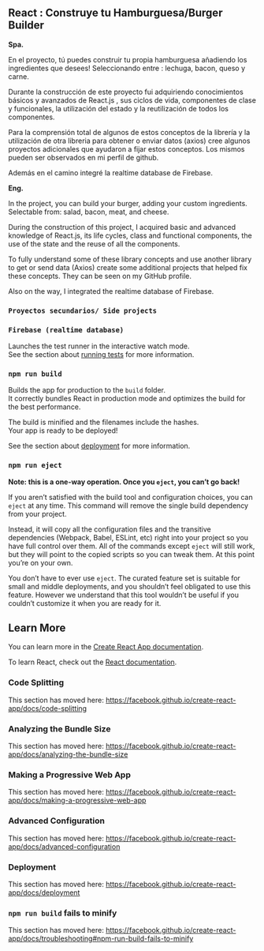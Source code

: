 ## React : Construye tu Hamburguesa/Burger Builder

**Spa.**

En el proyecto, tú puedes construir tu propia hamburguesa añadiendo los ingredientes que desees!
Seleccionando entre : lechuga, bacon, queso y carne.

Durante la construcción de este proyecto fui adquiriendo conocimientos básicos y avanzados de React.js , sus ciclos de vida, componentes de clase y funcionales, la utilización del estado y la reutilización de todos los componentes.

Para la comprensión total de algunos de estos conceptos de la librería y la utilización de otra libreria para obtener o enviar datos (axios) cree algunos proyectos adicionales que ayudaron a fijar estos conceptos.
Los mismos pueden ser observados en mi perfil de github.

Además en el camino integré la realtime database de Firebase.


**Eng.**

In the project, you can build your burger, adding your custom ingredients.
Selectable from: salad, bacon, meat, and cheese.

During the construction of this project, I acquired basic and advanced knowledge of React.js, its life cycles, class and functional components, the use of the state and the reuse of all the components.

To fully understand some of these library concepts and use another library to get or send data (Axios) create some additional projects that helped fix these concepts.
They can be seen on my GitHub profile.

Also on the way, I integrated the realtime database of Firebase.



### `Proyectos secundarios/ Side projects`



### `Firebase (realtime database)`

Launches the test runner in the interactive watch mode.<br />
See the section about [running tests](https://facebook.github.io/create-react-app/docs/running-tests) for more information.

### `npm run build`

Builds the app for production to the `build` folder.<br />
It correctly bundles React in production mode and optimizes the build for the best performance.

The build is minified and the filenames include the hashes.<br />
Your app is ready to be deployed!

See the section about [deployment](https://facebook.github.io/create-react-app/docs/deployment) for more information.

### `npm run eject`

**Note: this is a one-way operation. Once you `eject`, you can’t go back!**

If you aren’t satisfied with the build tool and configuration choices, you can `eject` at any time. This command will remove the single build dependency from your project.

Instead, it will copy all the configuration files and the transitive dependencies (Webpack, Babel, ESLint, etc) right into your project so you have full control over them. All of the commands except `eject` will still work, but they will point to the copied scripts so you can tweak them. At this point you’re on your own.

You don’t have to ever use `eject`. The curated feature set is suitable for small and middle deployments, and you shouldn’t feel obligated to use this feature. However we understand that this tool wouldn’t be useful if you couldn’t customize it when you are ready for it.

## Learn More

You can learn more in the [Create React App documentation](https://facebook.github.io/create-react-app/docs/getting-started).

To learn React, check out the [React documentation](https://reactjs.org/).

### Code Splitting

This section has moved here: https://facebook.github.io/create-react-app/docs/code-splitting

### Analyzing the Bundle Size

This section has moved here: https://facebook.github.io/create-react-app/docs/analyzing-the-bundle-size

### Making a Progressive Web App

This section has moved here: https://facebook.github.io/create-react-app/docs/making-a-progressive-web-app

### Advanced Configuration

This section has moved here: https://facebook.github.io/create-react-app/docs/advanced-configuration

### Deployment

This section has moved here: https://facebook.github.io/create-react-app/docs/deployment

### `npm run build` fails to minify

This section has moved here: https://facebook.github.io/create-react-app/docs/troubleshooting#npm-run-build-fails-to-minify

